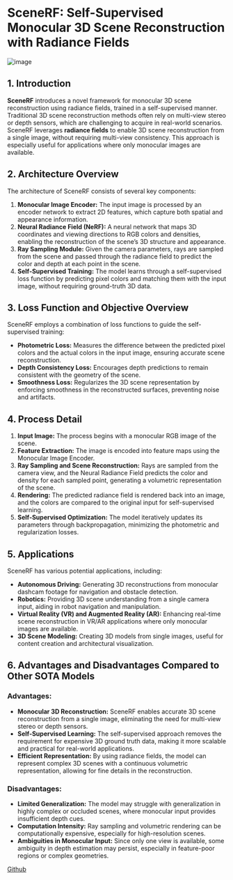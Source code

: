 # SceneRF: Self-Supervised Monocular 3D Scene Reconstruction with Radiance Fields

![image](https://github.com/user-attachments/assets/dd7fdf9f-4e37-4a2e-bc5a-984384e021c2)

## 1. Introduction
**SceneRF** introduces a novel framework for monocular 3D scene reconstruction using radiance fields, trained in a self-supervised manner. Traditional 3D scene reconstruction methods often rely on multi-view stereo or depth sensors, which are challenging to acquire in real-world scenarios. SceneRF leverages **radiance fields** to enable 3D scene reconstruction from a single image, without requiring multi-view consistency. This approach is especially useful for applications where only monocular images are available.

## 2. Architecture Overview
The architecture of SceneRF consists of several key components:
1. **Monocular Image Encoder:** The input image is processed by an encoder network to extract 2D features, which capture both spatial and appearance information.
2. **Neural Radiance Field (NeRF):** A neural network that maps 3D coordinates and viewing directions to RGB colors and densities, enabling the reconstruction of the scene’s 3D structure and appearance.
3. **Ray Sampling Module:** Given the camera parameters, rays are sampled from the scene and passed through the radiance field to predict the color and depth at each point in the scene.
4. **Self-Supervised Training:** The model learns through a self-supervised loss function by predicting pixel colors and matching them with the input image, without requiring ground-truth 3D data.

## 3. Loss Function and Objective Overview
SceneRF employs a combination of loss functions to guide the self-supervised training:
- **Photometric Loss:** Measures the difference between the predicted pixel colors and the actual colors in the input image, ensuring accurate scene reconstruction.
- **Depth Consistency Loss:** Encourages depth predictions to remain consistent with the geometry of the scene.
- **Smoothness Loss:** Regularizes the 3D scene representation by enforcing smoothness in the reconstructed surfaces, preventing noise and artifacts.

## 4. Process Detail
1. **Input Image:** The process begins with a monocular RGB image of the scene.
2. **Feature Extraction:** The image is encoded into feature maps using the Monocular Image Encoder.
3. **Ray Sampling and Scene Reconstruction:** Rays are sampled from the camera view, and the Neural Radiance Field predicts the color and density for each sampled point, generating a volumetric representation of the scene.
4. **Rendering:** The predicted radiance field is rendered back into an image, and the colors are compared to the original input for self-supervised learning.
5. **Self-Supervised Optimization:** The model iteratively updates its parameters through backpropagation, minimizing the photometric and regularization losses.

## 5. Applications
SceneRF has various potential applications, including:
- **Autonomous Driving:** Generating 3D reconstructions from monocular dashcam footage for navigation and obstacle detection.
- **Robotics:** Providing 3D scene understanding from a single camera input, aiding in robot navigation and manipulation.
- **Virtual Reality (VR) and Augmented Reality (AR):** Enhancing real-time scene reconstruction in VR/AR applications where only monocular images are available.
- **3D Scene Modeling:** Creating 3D models from single images, useful for content creation and architectural visualization.

## 6. Advantages and Disadvantages Compared to Other SOTA Models
### Advantages:
- **Monocular 3D Reconstruction:** SceneRF enables accurate 3D scene reconstruction from a single image, eliminating the need for multi-view stereo or depth sensors.
- **Self-Supervised Learning:** The self-supervised approach removes the requirement for expensive 3D ground truth data, making it more scalable and practical for real-world applications.
- **Efficient Representation:** By using radiance fields, the model can represent complex 3D scenes with a continuous volumetric representation, allowing for fine details in the reconstruction.

### Disadvantages:
- **Limited Generalization:** The model may struggle with generalization in highly complex or occluded scenes, where monocular input provides insufficient depth cues.
- **Computation Intensity:** Ray sampling and volumetric rendering can be computationally expensive, especially for high-resolution scenes.
- **Ambiguities in Monocular Input:** Since only one view is available, some ambiguity in depth estimation may persist, especially in feature-poor regions or complex geometries.

[Github](https://github.com/astra-vision/SceneRF)
